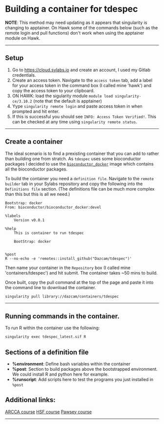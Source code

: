 # Building a container for tdespec

**NOTE**: This method may need updating as it appears that singularity is changing to 
apptainer. On Hawk some of the commands below (such as the remote login and pull
functions) don't work when using the apptainer module on Hawk. 

***

## Setup 

1. Go to https://cloud.sylabs.io and create an account, I used my Gitlab credentials.
2. Create an access token. Navigate to the `access token` tab, add a label for your 
access token in the command box (I called mine 'hawk') and copy the access token to 
your clipboard.
3. ON HAWK: load the sigularity module `module load singularity-ce/3.10.2` (note that the default is apptainer)
4. Yype `singularity remote login` and paste access token in when prompted and hit enter.
5. If this is successful you should see `INFO: Access Token Verified!`. This can be checked at any time 
using `singularity remote status`.

***

## Create a container

The ideal scenario is to find a prexisting container that you can add to rather than 
building one from stratch. As `tdespec` uses some bioconductor packages I decided to 
use the [`bioconductor_docker`](https://github.com/Bioconductor/bioconductor_docker/tree/devel) 
image which contains all the bioconductor packages. 

To build the container you need a `definition file`. Navigate to the `remote builder` tab
in your Sylabs repository and copy the following into the `Definitions file` section.
(The definitions file can be much more complex than this but this is all we need.) 


```
Bootstrap: docker
From: bioconductor/bioconductor_docker:devel

%labels
    Version v0.0.1

%help
    This is container to run tdespec 

    BootStrap: docker


%post
R --no-echo -e 'remotes::install_github("Dazcam/tdespec")'
```

Then name your container in the `Repository` box (I called mine 'containers/tdespec') and hit
submit. The container takes ~50 mins to build.  

Once built, copy the pull command at the top of the page and paste it into 
the command line to download the container.

```bash
singularity pull library://dazcam/containers/tdespec
```

***

## Running commands in the container.

To run R within the container use the following:

```R
singularity exec tdespec_latest.sif R
```


## Sections of a definition file

- **%environment**: Define bash variables within the container
- **%post**: Section to build packages above the bootstrapped environment. We could install R and python here for example.
- **%runscript**: Add scripts here to test the programs you just installed in `%post`



## Additional links:

[ARCCA course](https://arcca.github.io/intro_singularity/index.html)
[HSF course](https://hsf-training.github.io/hsf-training-singularity-webpage/01-introduction/index.html)
[Pawsey course](https://pawseysc.github.io/singularity-containers/index.html)

***

